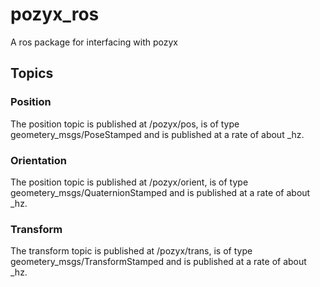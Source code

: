 # pozyx_ros
A ros package for interfacing with pozyx

## Topics
### Position
The position topic is published at /pozyx/pos, is of type geometery_msgs/PoseStamped and is published at a rate of about _hz.

### Orientation
The position topic is published at /pozyx/orient, is of type geometery_msgs/QuaternionStamped and is published at a rate of about _hz.

### Transform
The transform topic is published at /pozyx/trans, is of type geometery_msgs/TransformStamped and is published at a rate of about _hz.

